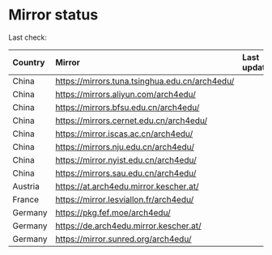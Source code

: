 <script src="./time.js"></script>
# Mirror status
Last check: <script type="text/javascript">localize(1705112998.417952);</script>

|Country|Mirror|Last update|
|:------|:-----|:----------|
|China|https://mirrors.tuna.tsinghua.edu.cn/arch4edu/|<script type="text/javascript">localize(1705084969);</script>|
|China|https://mirrors.aliyun.com/arch4edu/|<script type="text/javascript">localize(1705084969);</script>|
|China|https://mirrors.bfsu.edu.cn/arch4edu/|<script type="text/javascript">localize(1705084969);</script>|
|China|https://mirrors.cernet.edu.cn/arch4edu/|<script type="text/javascript">localize(1705084969);</script>|
|China|https://mirror.iscas.ac.cn/arch4edu/|<script type="text/javascript">localize(1705084969);</script>|
|China|https://mirrors.nju.edu.cn/arch4edu/|<script type="text/javascript">localize(1705084969);</script>|
|China|https://mirror.nyist.edu.cn/arch4edu/|<script type="text/javascript">localize(1705084969);</script>|
|China|https://mirrors.sau.edu.cn/arch4edu/|<script type="text/javascript">localize(1705084969);</script>|
|Austria|https://at.arch4edu.mirror.kescher.at/|<script type="text/javascript">localize(1705084969);</script>|
|France|https://mirror.lesviallon.fr/arch4edu/|<script type="text/javascript">localize(1705084969);</script>|
|Germany|https://pkg.fef.moe/arch4edu/|<script type="text/javascript">localize(1705084969);</script>|
|Germany|https://de.arch4edu.mirror.kescher.at/|<script type="text/javascript">localize(1705084969);</script>|
|Germany|https://mirror.sunred.org/arch4edu/|<script type="text/javascript">localize(1705084969);</script>|

<script src="./tablefilter/tablefilter.js"></script>
<script src="./table.js"></script>
